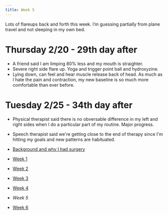 ```yaml
---
title: Week 5
---
```


Lots of flareups back and forth this week. I’m guessing partially from plane travel and not sleeping in my own bed.

# Thursday 2/20 - 29th day after

* A friend said I am limping 80% less and my mouth is straighter. 
* Severe right side flare up. Yoga and trigger point ball and hydroxyzine. 
* Lying down, can feel and hear muscle release back of head. As much as I hate the pain and contraction, my new baseline is so much more comfortable than ever before.

# Tuesday 2/25 - 34th day after

* Physical therapist said there is no obversable difference in my left and right sides when I do a particular part of my routine. Major progress.
* Speech therapist said we're getting close to the end of therapy since I'm hitting my goals and new patterns are habituated.


* [Background and why I had surgery](/background.md)
* [Week 1](/week-1.md)
* [Week 2](/week-2.md)
* [Week 3](/week-3.md)
* [Week 4](/week-4.md)
* *Week 5*
* [Week 6](/week-6.md)
